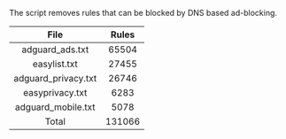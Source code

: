 The script removes rules that can be blocked by DNS based ad-blocking.


| File | Rules |
|:----:|:-----:|
| adguard_ads.txt | 65504 |
| easylist.txt | 27455 |
| adguard_privacy.txt | 26746 |
| easyprivacy.txt | 6283 |
| adguard_mobile.txt | 5078 |
| Total | 131066 |